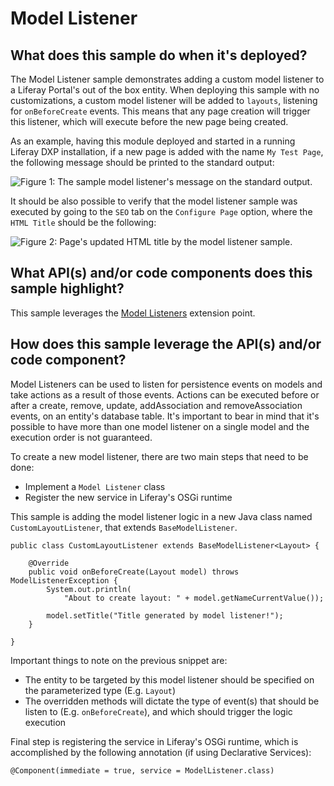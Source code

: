 # Model Listener

## What does this sample do when it's deployed?

The Model Listener sample demonstrates adding a custom model listener to a
Liferay Portal's out of the box entity. When deploying this sample with no
customizations, a custom model listener will be added to `layouts`, listening
for `onBeforeCreate` events. This means that any page creation will trigger this
listener, which will execute before the new page being created.

As an example, having this module deployed and started in a running Liferay DXP
installation, if a new page is added with the name `My Test Page`, the following
message should be printed to the standard output:

![Figure 1: The sample model listener's message on the standard output.](https://github.com/codyhoag/liferay-docs/blob/blade-sample-images/develop/tutorials/blade-images/model-listener-1.png)

It should be also possible to verify that the  model listener sample was
executed by going to the `SEO` tab on the `Configure Page` option, where the
`HTML Title` should be the following:

![Figure 2: Page's updated HTML title by the model listener sample.](https://github.com/codyhoag/liferay-docs/blob/blade-sample-images/develop/tutorials/blade-images/model-listener-2.png)

## What API(s) and/or code components does this sample highlight?

This sample leverages the
[Model Listeners](https://dev.liferay.com/develop/tutorials/-/knowledge_base/7-0/model-listeners)
extension point.

## How does this sample leverage the API(s) and/or code component?

Model Listeners can be used to listen for persistence events on models and take
actions as a result of those events. Actions can be executed before or after a
create, remove, update, addAssociation and removeAssociation events, on an
entity's database table. It's important to bear in mind that it's possible to
have more than one model listener on a single model and the execution order is
not guaranteed.

To create a new model listener, there are two main steps that need to be done:

- Implement a `Model Listener` class
- Register the new service in Liferay's OSGi runtime

This sample is adding the model listener logic in a new Java class named
`CustomLayoutListener`, that extends `BaseModelListener`.

    public class CustomLayoutListener extends BaseModelListener<Layout> {

        @Override
        public void onBeforeCreate(Layout model) throws ModelListenerException {
            System.out.println(
                "About to create layout: " + model.getNameCurrentValue());

            model.setTitle("Title generated by model listener!");
        }

    }

Important things to note on the previous snippet are:

- The entity to be targeted by this model listener should be specified on the
parameterized type (E.g. `Layout`)
- The overridden methods will dictate the type of event(s) that should be listen
to (E.g. `onBeforeCreate`), and which should trigger the logic execution

Final step is registering the service in Liferay's OSGi runtime, which is
accomplished by the following annotation (if using Declarative Services):

    @Component(immediate = true, service = ModelListener.class)
